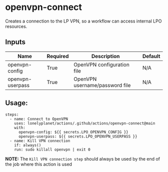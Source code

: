 # openvpn-connect

Creates a connection to the LP VPN, so a workflow can access internal LPO resources.

## Inputs

| Name                  | Required | Description                      | Default                                      |
|-----------------------|----------|----------------------------------|----------------------------------------------|
| openvpn-config        | True     | OpenVPN configuration file       | N/A                                          |
| openvpn-userpass      | True     | OpenVPN username/password file   | N/A                                          |


## Usage:

```
steps:
  - name: Connect to OpenVPN
    uses: lonelyplanet/actions/.github/actions/openvpn-connect@main
    with:
      openvpn-config: ${{ secrets.LPO_OPENVPN_CONFIG }}
      openvpn-userpass: ${{ secrets.LPO_OPENVPN_USERPASS }}
  - name: Kill VPN connection
    if: always()
    run: sudo killall openvpn | exit 0
```

**NOTE:** The `Kill VPN connection step` should always be used by the end of the job where this action is used
